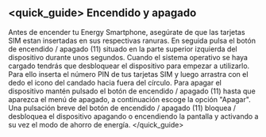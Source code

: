 ## <quick_guide> Encendido y apagado

Antes de encender tu Energy Smartphone, asegúrate de que las tarjetas SIM estan insertadas en sus respectivas ranuras. En seguida pulsa el botón de encendido / apagado (11) situado en la parte superior izquierda del dispositivo durante unos segundos. Cuando el sistema operativo se haya cargado tendrás que desbloquear el dispositivo para empezar a utilizarlo. Para ello inserta el número PIN de tus tarjetas SIM y luego arrastra con el dedo el icono del candado hacia fuera del círculo. Para apagar el dispositivo mantén pulsado el botón de encendido / apagado (11) hasta que aparezca el menú de apagado, a continuación escoge la opción "Apagar".
Una pulsación breve del botón de encendido / apagado (11) bloquea / desbloquea el dispositivo apagando o encendiendo la pantalla y activando a su vez el modo de ahorro de energía.
</quick_guide>
